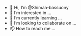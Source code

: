 - 👋 Hi, I’m @Shimaa-bassuony
- 👀 I’m interested in ...
- 🌱 I’m currently learning ...
- 💞️ I’m looking to collaborate on ...
- 📫 How to reach me ...

<!---
Shimaa-bassuony/Shimaa-bassuony is a ✨ special ✨ repository because its `README.md` (this file) appears on your GitHub profile.
You can click the Preview link to take a look at your changes.
--->
